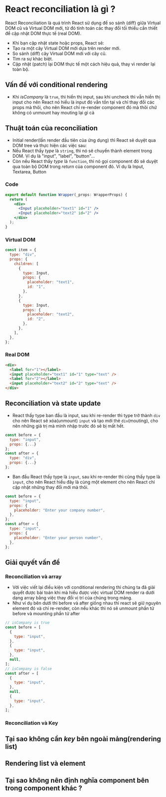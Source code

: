 # React reconciliation là gì ?

React Reconciliation là quá trình React sử dụng để so sánh (diff) giữa Virtual DOM cũ và Virtual DOM mới, từ đó tính toán các thay đổi tối thiểu cần thiết để cập nhật DOM thực tế (real DOM).

- Khi bạn cập nhật state hoặc props, React sẽ:
- Tạo ra một cây Virtual DOM mới dựa trên render mới.
- So sánh (diff) cây Virtual DOM mới với cây cũ.
- Tìm ra sự khác biệt.
- Cập nhật (patch) lại DOM thực tế một cách hiệu quả, thay vì render lại toàn bộ.

## Vấn đề với conditional rendering

- Khi _isCompany_ là `true`, thì hiển thị input, sau khi uncheck thì vẫn hiển thị input cho nên React nó hiểu là input đó vẫn tồn tại và chỉ thay đổi các props mà thôi, cho nên React chỉ re-render component đó mà thôi chứ không có unmount hay mouting lại gì cả

## Thuật toán của reconciliation

- Initial render(lần render đầu tiên của ứng dụng) thì React sẽ duyệt qua DOM tree và thực hiện các việc sau:
- Nếu React thấy _type_ là `string`, thì nó sẽ chuyển thành element trong DOM. Ví dụ là "input", "label", "button"...
- Còn nếu React thấy _type_ là `function`, thì nó gọi component đó sẽ duyệt qua toàn bộ DOM trong _return_ của component đó. Ví dụ là Input, Textarea, Button

### Code

```jsx
export default function Wrapper(_props: WrapperProps) {
  return (
    <div>
      <Input placeholder="text1" id="1" />
      <Input placeholder="text2" id="2" />
    </div>
  );
}
```

### Virtual DOM

```js
const item = {
  type: "div",
  props: {
    children: [
      {
        type: Input,
        props: {
          placeholder: "text1",
          id: "1",
        },
      },
      {
        type: Input,
        props: {
          placeholder: "text2",
          id: "2",
        },
      },
    ],
  },
};
```

### Real DOM

```html
<div>
  <label for="1"></label>
  <input placeholder="text1" id="1" type="text" />
  <label for="2"></label>
  <input placeholder="text2" id="2" type="text" />
</div>
```

## Reconciliation và state update

- React thấy type ban đầu là input, sau khi re-render thì type trở thành `div` cho nên React sẽ xóa(unmount) `input` và tạo mới thẻ `div`(mouting), cho nên những giá trị mà mình nhập trước đó sẽ bị mất hết.

```js
const before = {
  type: "input",
  props: {...}
};
const after = {
  type: "div",
  props: {...}
};
```

- Ban đầu React thấy type là `input`, sau khi re-render thì cũng thấy type là `input`, cho nên React hiểu đây là cùng một element cho nên React chỉ cập nhật những thay đổi mới mà thôi.

```js
const before = {
  type: "input",
  props: {
    placeholder: "Enter your company number",
  },
};
const after = {
  type: "input",
  props: {
    placeholder: "Enter your person number",
  },
};
```

## Giải quyết vấn đề

### Reconciliation và array

- Với việc viết lại điều kiện với conditional rendering thì chúng ta đã giải quyết được bài toán khi mà hiểu được việc virtual DOM render ra dưới dạng array bằng việc thay đổi vị trí của chúng trong mảng.
- Như ví dụ bên dưới thì before và after giống nhau thì react sẽ giữ nguyên element đó và chỉ re-render, còn nếu khác thì nó sẽ unmount phần tử before và mounting phần tử after

```jsx
// isCompany is true
const before = [
  {
    type: "input",
  },
  {
    type: "input",
  },
  null,
];
// isCompany is false
const after = [
  {
    type: "input",
  },
  null,
  {
    type: "input",
  },
];
```

### Reconciliation và Key

## Tại sao không cần _key_ bên ngoài mảng(rendering list)

## Rendering list và element

## Tại sao không nên định nghĩa component bên trong component khác ?
